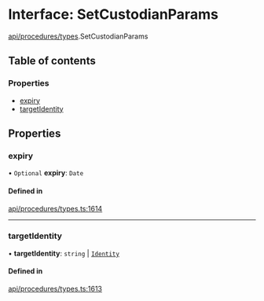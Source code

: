 # Interface: SetCustodianParams

[api/procedures/types](../wiki/api.procedures.types).SetCustodianParams

## Table of contents

### Properties

- [expiry](../wiki/api.procedures.types.SetCustodianParams#expiry)
- [targetIdentity](../wiki/api.procedures.types.SetCustodianParams#targetidentity)

## Properties

### expiry

• `Optional` **expiry**: `Date`

#### Defined in

[api/procedures/types.ts:1614](https://github.com/PolymeshAssociation/polymesh-sdk/blob/9a8715021/src/api/procedures/types.ts#L1614)

___

### targetIdentity

• **targetIdentity**: `string` \| [`Identity`](../wiki/api.entities.Identity.Identity)

#### Defined in

[api/procedures/types.ts:1613](https://github.com/PolymeshAssociation/polymesh-sdk/blob/9a8715021/src/api/procedures/types.ts#L1613)
